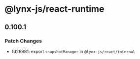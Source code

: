 # @lynx-js/react-runtime

## 0.100.1

### Patch Changes

- fd26881: export `snapshotManager` in `@lynx-js/react/internal`
